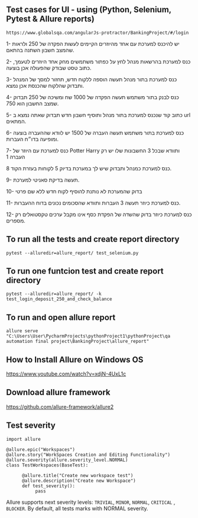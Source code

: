 ## Test cases for UI - using (Python, Selenium, Pytest & Allure reports)

```https://www.globalsqa.com/angularJs-protractor/BankingProject/#/login```


1- יש להיכנס למערכת עם אחד מהיוזרים הקיימים לעשות הפקדה של 250 ולראות שהמצב חשבון השתנה בהתאם.

2- כנס למערכת בהרשאות מנהל לחץ על כפתור משתמשים מחק אחד היוזרים לטעמך, כתוב טסט שבודק שהפעולה אכן בוצעה.

3- כנס למערכת בתור מנהל תעשה הוספה ללקוח חדש, תחזור למסך של המנהל ותבדוק שהלקוח שהכנסת אכן נמצא.

4- כנס לבנק בתור משתמש תעשה הפקדה של 1000 שח ומשיכה של 250 תבדוק שמצב החשבון הוא 750.

5- כתוב קוד שנכנס למערכת בתור מנהל ותוסיף חשבון חדש תבדוק שאתה נמצא ב url המתאים.

6- כנס למערכת בתור משתמש תעשה העברה של 1500 יש לוודא שההעברה בוצעה ומופיעה בדו״ח העברות.

7- כנס למערכת עם היוזר של Potter Harry ותוודא שבכל 3 החשבונות שלו יש רק העברה 1

8 כנס למערכת כמנהל ותבדוק שיש לך במערכת בדיוק 5 לקוחות בעזרת הקוד.

9- תעשה בדיקת סאניטי למערכת.

10- בדוק שהמערכת לא נותנת להוסיף לקוח חדש ללא שם פרטי

11- כנס למערכת כיוזר תעשה 3 העברות ותוודא שהסכומים נכונים בדוח ההעברות.

12- כנס למערכת כיוזר בדוק שהשדה של הפקדת כסף אינו מקבל ערכים טקסטואלים רק מספרים.


## To run all the tests and create report directory
```pytest --alluredir=allure_report/ test_selenium.py```

## To run one funtcion test and create report directory
```pytest --alluredir=allure_report/ -k test_login_deposit_250_and_check_balance```

## To run and open allure report
```allure serve "C:\Users\User\PycharmProjects\pythonProject1\pythonProject\qa automation final project\BankingProject\allure_report"```


## How to Install Allure on Windows OS
https://www.youtube.com/watch?v=xdjN-4UxL1c

## Download allure framework
https://github.com/allure-framework/allure2

## Test severity
```
import allure

@allure.epic("Workspaces")
@allure.story("WorkSpaces Creation and Editing Functionality")
@allure.severity(allure.severity_level.NORMAL)
class TestWorkspaces(BaseTest):

      @allure.title("Create new workspace test")
      @allure.description("Create new Workspace")
      def test_severity():
           pass
```
Allure supports next severity levels: ```TRIVIAL```, ```MINOR```, ```NORMAL```, ```CRITICAL``` , ```BLOCKER```. By default, all tests marks with NORMAL severity.

